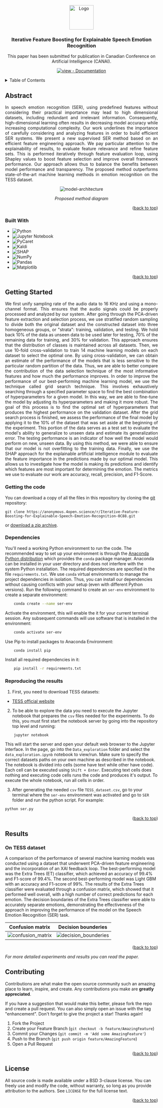 <a name="readme-top"></a>

<!-- PROJECT LOGO -->
<br />

<div align="center">
 <a href="https://anonymous.4open.science/r/Iterative-Feature-Boosting-for-Explainable-Speech-Emotion-Recognition-0C88">
   <img src="images/logo.png" alt="Logo" width="80" height="80">
 </a>

 <h3 align="center">Iterative Feature Boosting for Explainable Speech Emotion Recognition</h3>

 <p align="center">
   This paper has been submitted for publication in Canadian Conference on Artificial Intelligence (CANAI).
   <br />
  </p>
  <!-- <a href="https://anonymous.4open.science/r/Iterative-Feature-Boosting-for-Explainable-Speech-Emotion-Recognition-0C88"><strong>Explore the docs »</strong></a> -->
</div>  

 
<div align="center">

[![view - Documentation](https://img.shields.io/badge/view-Documentation-blue?style=for-the-badge)](https://anonymous.4open.science/r/Iterative-Feature-Boosting-for-Explainable-Speech-Emotion-Recognition-0C88/README.md "Go to project documentation")

</div>  

<!-- TABLE OF CONTENTS -->
<details>
  <summary>Table of Contents</summary>
  <ol>
    <li><a href="#abstract">Abstract</a></li>
    <li><a href="#built-with">Built With</a></li>
    <li>
      <a href="#getting-started">Getting Started</a>
      <ul>
        <li><a href="#getting-the-code">Getting the code</a></li>
        <li><a href="#dependencies">Dependencies</a></li>
        <li><a href="#reproducing-the-results">Reproducing the results</a></li>
      </ul>
    </li>
    <li>
      <a href="#results">Results</a>
      <ul>
        <li><a href="#on-tess-dataset">On TESS dataset</a></li>
      </ul>
    </li>
    <li><a href="#contributing">Contributing</a></li>
    <li><a href="#license">License</a></li>
    <li><a href="#contact">Contact</a></li>
  </ol>
</details>

<!-- ABSTRACT -->
## Abstract

<p align="justify"> In speech emotion recognition (SER), using predefined features without considering their practical importance may lead to high dimensional datasets, including redundant and irrelevant information. Consequently, high-dimensional learning often results in decreasing model accuracy while increasing computational complexity. Our work underlines the importance of carefully considering and analyzing features in order to build efficient SER systems. We present a new supervised SER method based on an efficient feature engineering approach. We pay particular attention to the explainability of results, to evaluate feature relevance and refine feature sets. This is performed iteratively through feature evaluation loop, using Shapley values to boost feature selection and improve overall framework performance. Our approach allows thus to balance the benefits between model performance and transparency. The proposed method outperforms state-of-the-art machine learning methods in emotion recognition on the TESS dataset. </p>
<div align="center">
  
![model-architecture][model-architecture]
  
*Proposed method diagram*
  
</div>

<!-- MARKDOWN LINKS & IMAGES -->
<!-- https://www.markdownguide.org/basic-syntax/#reference-style-links -->
[model-architecture]: images/XAI_1.png

<p align="right">(<a href="#readme-top">back to top</a>)</p>


### Built With
* ![Python](https://img.shields.io/badge/python-3670A0?style=for-the-badge&logo=python&logoColor=ffdd54)
* ![Jupyter Notebook](https://img.shields.io/badge/jupyter-%23FA0F00.svg?style=for-the-badge&logo=jupyter&logoColor=white)
* ![PyCaret](https://img.shields.io/badge/PyCaret-%23036CFF.svg?style=for-the-badge&logo=PyCaret&logoColor=white)
* ![Kaldi](https://img.shields.io/badge/Kaldi-%232465A0.svg?style=for-the-badge&logo=Kaldi&logoColor=white)
* ![SHAP](https://img.shields.io/badge/SHAP-%23006400.svg?style=for-the-badge&logo=SHAP&logoColor=white)
* ![NumPy](https://img.shields.io/badge/numpy-%23013243.svg?style=for-the-badge&logo=numpy&logoColor=white)
* ![Pandas](https://img.shields.io/badge/pandas-%23150458.svg?style=for-the-badge&logo=pandas&logoColor=white)
* ![Matplotlib](https://img.shields.io/badge/Matplotlib-%23ffffff.svg?style=for-the-badge&logo=Matplotlib&logoColor=black)

<p align="right">(<a href="#readme-top">back to top</a>)</p>

<!-- GETTING STARTED -->
## Getting Started
<p align="justify">
We first unify sampling rate of the audio data to 16 KHz and using a mono-channel format. This ensures that the audio signals could be properly processed and analyzed by our system.
After going through the PCA-driven feature extraction and selection process, we use stratified random sampling to divide both the original dataset and the constructed dataset into three homogeneous groups, or "strata": training, validation, and testing. We hold back 10% of the data as unseen data to be used later for testing, 70% of the remaining data for training, and 30% for validation. This approach ensures that the distribution of classes is maintained across all datasets. Then, we use 10-fold cross-validation to train 14 machine learning models on each dataset to select the optimal one. By using cross-validation, we can obtain an estimate of the performance of the models that is less sensitive to the particular random partition of the data. Thus, we are able to better compare the contribution of the data selection technique of the most informative features and how much the performance improves.
In order to improve the performance of our best-performing machine learning model, we use the technique called grid search technique. This involves exhaustively searching through a specified parameter space to find the best combination of hyperparameters for a given model. In this way, we are able to fine-tune the model by adjusting its hyperparameters and making it more robust. The goal of this process is to find the optimal set of hyperparameters that produces the highest performance on the validation dataset.
After the grid search process is finished, we assess the performance of the final model by applying it to the 10% of the dataset that was set aside at the beginning of the experiment. This portion of the data serves as a test set to evaluate the model's ability to generalize to unseen data and estimate its generalization error. The testing performance is an indicator of how well the model would perform on new, unseen data. By using this method, we were able to ensure that our model is not overfitting to the training data. Finally, we use the SHAP approach for the explainable artificial intelligence module to evaluate the feature importance in the predictions made by our optimal model. This allows us to investigate how the model is making its predictions and identify which features are most important for determining the emotion. The metrics we use to evaluate our work are accuracy, recall, precision, and F1-Score.  
</p>

### Getting the code

You can download a copy of all the files in this repository by cloning the
[git](https://git-scm.com/) repository:

    git clone https://anonymous.4open.science/r/Iterative-Feature-Boosting-for-Explainable-Speech-Emotion-Recognition-0C88.git

or [download a zip archive](https://anonymous.4open.science/r/Iterative-Feature-Boosting-for-Explainable-Speech-Emotion-Recognition-0C88/archive/refs/heads/main.zip).

### Dependencies

<p align="center">

You'll need a working Python environment to run the code.
The recommended way to set up your environment is through the
[Anaconda Python distribution](https://www.anaconda.com/download/) which
provides the `conda` package manager.
Anaconda can be installed in your user directory and does not interfere with
the system Python installation.
The required dependencies are specified in the file `requirements.txt`.
We use `conda` virtual environments to manage the project dependencies in
isolation.
Thus, you can install our dependencies without causing conflicts with your
setup (even with different Python versions).
Run the following command to create an `ser-env` environment to create a separate environment:
```sh 
    conda create --name ser-env
```
Activate the environment, this will enable the it for your current terminal session. Any subsequent commands will use software that is installed in the environment:
```sh 
    conda activate ser-env
 ``` 
Use Pip to install packages to Anaconda Environment:
```sh 
    conda install pip
```
Install all required dependencies in it:
```sh
    pip install -r requirements.txt
```
  
</p>

### Reproducing the results

<p align="center">  
  
1. First, you need to download TESS datasets:
  * [TESS official website](https://tspace.library.utoronto.ca/handle/1807/24487)
  
2. To be able to explore the data you need to execute the Jupyter notebook that prepares the `csv` files needed for the experiments.
To do this, you must first start the notebook server by going into the
repository top level and running:
```sh 
    jupyter notebook
```
This will start the server and open your default web browser to the Jupyter
interface. In the page, go into the `Data_exploration` folder and select the
`data_exploration.ipynb` notebook to view/run. Make sure to specify the correct datasets paths on your own machine as described in the notebook.
The notebook is divided into cells (some have text while other have code).
Each cell can be executed using `Shift + Enter`.
Executing text cells does nothing and executing code cells runs the code
and produces it's output.
To execute the whole notebook, run all cells in order.
 
3. After generating the needed `csv` file `TESS_dataset.csv`, go to your terminal where the `ser-env` environment was
  activated and go to `SER` folder and run the python script. For example:
```sh  
python ser.py
``` 

</p>

<p align="right">(<a href="#readme-top">back to top</a>)</p>

## Results
### On TESS dataset
<p align="center"> 
  
A comparison of the performance of several machine learning models was conducted using a dataset that underwent PCA-driven feature engineering and the incorporation of an XAI feedback loop. The best-performing model was the Extra Trees (ET) classifier, which achieved an accuracy of 99.4% and F1-score of 99.4%. The second best-performing model was Light GBM with an accuracy and F1-score of 99%. The results of the Extra Trees classifier were evaluated through a confusion matrix, which showed that it performed well overall, with a high number of correct predictions for each emotion. The decision boundaries of the Extra Trees classifier were able to accurately separate emotions, demonstrating the effectiveness of the approach in improving the performance of the model on the Speech Emotion Recognition (SER) task.

</p>

Confusion matrix          |  Decision bounderies
:-----------------------------------------------------------------:|:-----------------------------:
![confusion_matrix](images/confusion_matrix.png)  |  ![decision_bounderies](images/decision_bounderies.png)

<p align="right">(<a href="#readme-top">back to top</a>)</p>

<p align="center">
  
_For more detailed experiments and results you can read the paper._
  
</p>

<!-- CONTRIBUTING -->
## Contributing

Contributions are what make the open source community such an amazing place to learn, inspire, and create. Any contributions you make are **greatly appreciated**.

If you have a suggestion that would make this better, please fork the repo and create a pull request. You can also simply open an issue with the tag "enhancement".
Don't forget to give the project a star! Thanks again!

1. Fork the Project
2. Create your Feature Branch (`git checkout -b feature/AmazingFeature`)
3. Commit your Changes (`git commit -m 'Add some AmazingFeature'`)
4. Push to the Branch (`git push origin feature/AmazingFeature`)
5. Open a Pull Request

<p align="right">(<a href="#readme-top">back to top</a>)</p>



<!-- LICENSE -->
## License

All source code is made available under a BSD 3-clause license. You can freely
use and modify the code, without warranty, so long as you provide attribution
to the authors. See `LICENSE` for the full license text.

<p align="right">(<a href="#readme-top">back to top</a>)</p>
